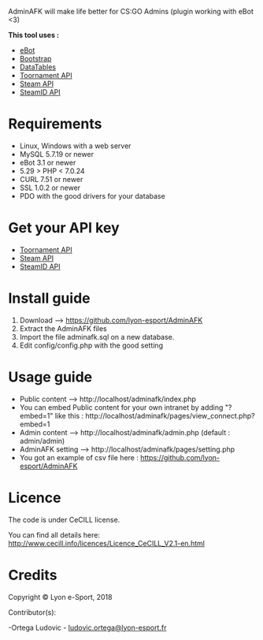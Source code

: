 AdminAFK will make life better for CS:GO Admins (plugin working with eBot <3)

**This tool uses :**

* [eBot](http://www.esport-tools.net/ebot/)
* [Bootstrap](https://getbootstrap.com/docs/4.0/getting-started/introduction/)
* [DataTables](https://datatables.net/)
* [Toornament API](https://www.toornament.com/)
* [Steam API](https://developer.valvesoftware.com/wiki/Steam_Web_API/)
* [SteamID API](https://steamid.eu/)

# Requirements

* Linux, Windows with a web server
* MySQL 5.7.19 or newer
* eBot 3.1 or newer
* 5.29 > PHP < 7.0.24
* CURL 7.51 or newer
* SSL 1.0.2 or newer
* PDO with the good drivers for your database

# Get your API key

* [Toornament API](https://developer.toornament.com/v2/overview/get-started?_locale=en)
* [Steam API](https://steamcommunity.com/dev/apikey)
* [SteamID API](https://steamid.eu/steamidapi/)

# Install guide

1. Download –> https://github.com/lyon-esport/AdminAFK
2. Extract the AdminAFK files
3. Import the file adminafk.sql on a new database.
4. Edit config/config.php with the good setting

# Usage guide

* Public content –> http://localhost/adminafk/index.php
* You can embed Public content for your own intranet by adding "?embed=1" like this : http://localhost/adminafk/pages/view_connect.php?embed=1
* Admin content –> http://localhost/adminafk/admin.php (default : admin/admin)
* AdminAFK setting –> http://localhost/adminafk/pages/setting.php
* You got an example of csv file here : https://github.com/lyon-esport/AdminAFK

# Licence

The code is under CeCILL license.

You can find all details here: http://www.cecill.info/licences/Licence_CeCILL_V2.1-en.html

# Credits

Copyright © Lyon e-Sport, 2018

Contributor(s):

-Ortega Ludovic - ludovic.ortega@lyon-esport.fr
